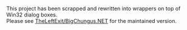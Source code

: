This project has been scrapped and rewritten into wrappers on top of Win32 dialog boxes.  
Please see [TheLeftExit/BigChungus.NET](https://github.com/TheLeftExit/BigChungus.NET) for the maintained version.
